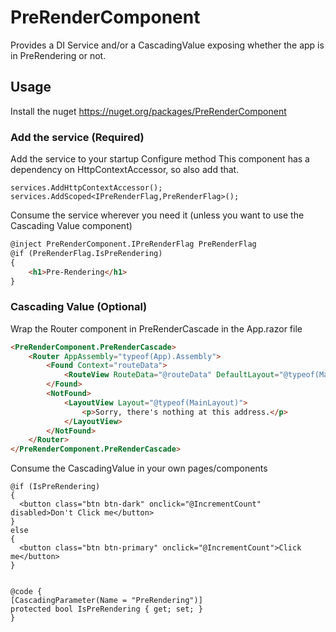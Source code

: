 # PreRenderComponent

Provides a DI Service and/or a CascadingValue exposing whether the app is in PreRendering or not.

## Usage

Install the nuget https://nuget.org/packages/PreRenderComponent

### Add the service (Required)
Add the service to your startup Configure method
This component has a dependency on HttpContextAccessor, so also add that.

``` CSharp
services.AddHttpContextAccessor();
services.AddScoped<IPreRenderFlag,PreRenderFlag>();
```

Consume the service wherever you need it (unless you want to use the Cascading Value component)
``` HTML
@inject PreRenderComponent.IPreRenderFlag PreRenderFlag
@if (PreRenderFlag.IsPreRendering)
{
    <h1>Pre-Rendering</h1>
}
```
### Cascading Value (Optional)
Wrap the Router component in PreRenderCascade in the App.razor file

``` HTML
<PreRenderComponent.PreRenderCascade>
    <Router AppAssembly="typeof(App).Assembly">
        <Found Context="routeData">
            <RouteView RouteData="@routeData" DefaultLayout="@typeof(MainLayout)" />
        </Found>
        <NotFound>
            <LayoutView Layout="@typeof(MainLayout)">
                <p>Sorry, there's nothing at this address.</p>
            </LayoutView>
        </NotFound>
    </Router>
</PreRenderComponent.PreRenderCascade>
```

Consume the CascadingValue in your own pages/components

``` CSharp
@if (IsPreRendering)
{
  <button class="btn btn-dark" onclick="@IncrementCount" disabled>Don't Click me</button>
}
else
{
  <button class="btn btn-primary" onclick="@IncrementCount">Click me</button>
}


@code {
[CascadingParameter(Name = "PreRendering")] 
protected bool IsPreRendering { get; set; }
}
```


